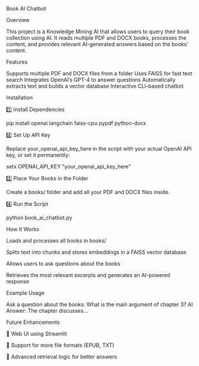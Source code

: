 Book AI Chatbot

Overview

This project is a Knowledge Mining AI that allows users to query their book collection using AI. It reads multiple PDF and DOCX books, processes the content, and provides relevant AI-generated answers based on the books' content.

Features

Supports multiple PDF and DOCX files from a folder
Uses FAISS for fast text search
Integrates OpenAI’s GPT-4 to answer questions
Automatically extracts text and builds a vector database
Interactive CLI-based chatbot

Installation

1️⃣ Install Dependencies

pip install openai langchain faiss-cpu pypdf python-docx

2️⃣ Set Up API Key

Replace your_openai_api_key_here in the script with your actual OpenAI API key, or set it permanently:

setx OPENAI_API_KEY "your_openai_api_key_here"

3️⃣ Place Your Books in the Folder

Create a books/ folder and add all your PDF and DOCX files inside.

4️⃣ Run the Script

python book_ai_chatbot.py

How It Works

Loads and processes all books in books/

Splits text into chunks and stores embeddings in a FAISS vector database

Allows users to ask questions about the books

Retrieves the most relevant excerpts and generates an AI-powered response

Example Usage

Ask a question about the books: What is the main argument of chapter 3?
AI Answer: The chapter discusses...

Future Enhancements

🔹 Web UI using Streamlit

🔹 Support for more file formats (EPUB, TXT)

🔹 Advanced retrieval logic for better answers

